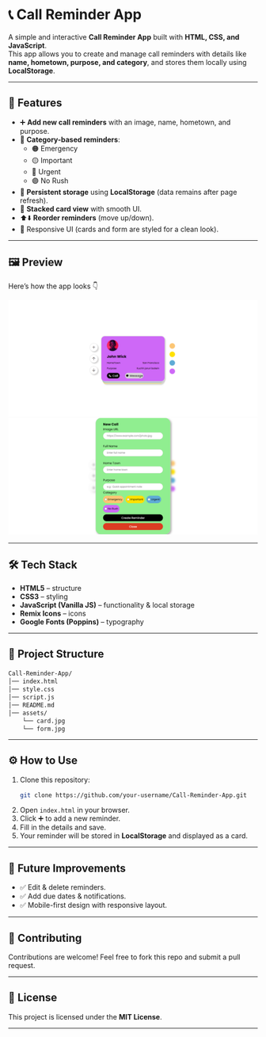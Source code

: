 # 📞 Call Reminder App

A simple and interactive **Call Reminder App** built with **HTML, CSS, and JavaScript**.  
This app allows you to create and manage call reminders with details like **name, hometown, purpose, and category**, and stores them locally using **LocalStorage**.  

---

## 🚀 Features

- ➕ **Add new call reminders** with an image, name, hometown, and purpose.  
- 🎨 **Category-based reminders**:  
  - 🟠 Emergency  
  - 🟡 Important  
  - 🔵 Urgent  
  - 🟣 No Rush  
- 📂 **Persistent storage** using **LocalStorage** (data remains after page refresh).  
- 📑 **Stacked card view** with smooth UI.  
- ⬆️⬇️ **Reorder reminders** (move up/down).  
- 📱 Responsive UI (cards and form are styled for a clean look).  

---

## 🖼️ Preview  

Here’s how the app looks 👇  

![App Screenshot](assets/card.png)
![App Screenshot](assets/form.png)

---

## 🛠️ Tech Stack  

- **HTML5** – structure  
- **CSS3** – styling  
- **JavaScript (Vanilla JS)** – functionality & local storage  
- **Remix Icons** – icons  
- **Google Fonts (Poppins)** – typography  

---

## 📂 Project Structure  

```
Call-Reminder-App/
│── index.html
│── style.css
│── script.js
│── README.md
│── assets/
    └── card.jpg
    └── form.jpg
```

---

## ⚙️ How to Use  

1. Clone this repository:  
   ```bash
   git clone https://github.com/your-username/Call-Reminder-App.git
   ```
2. Open `index.html` in your browser.  
3. Click ➕ to add a new reminder.  
4. Fill in the details and save.  
5. Your reminder will be stored in **LocalStorage** and displayed as a card.  

---

## 📌 Future Improvements  

- ✅ Edit & delete reminders.  
- ✅ Add due dates & notifications.  
- ✅ Mobile-first design with responsive layout.  

---

## 🙌 Contributing  

Contributions are welcome! Feel free to fork this repo and submit a pull request.  

---

## 📜 License  

This project is licensed under the **MIT License**.  

---
